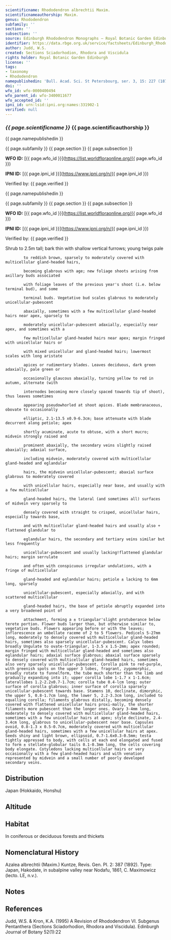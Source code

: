 ```yaml
---
scientificname: Rhododendron albrechtii Maxim.
scientificnameauthorship: Maxim.
genus: Rhododendron
subfamily: ''
section: ''
subsection: ''
source: Edinburgh Rhododendron Monographs – Royal Botanic Garden Edinburgh
identifier: https://data.rbge.org.uk/service/factsheets/Edinburgh_Rhododendron_Monographs.xhtml
author: Judd, W.S.
created: Sections Sciadorhodion, Rhodora and Viscidula
rights holder: Royal Botanic Garden Edinburgh
license: ''
tags:
- taxonomy
- Rhododendron
namepublishedin: 'Bull. Acad. Sci. St Petersbourg, ser. 3, 15: 227 (1870).'
doi: ''
wfo_id: wfo-0000400494
wfo_parent_id: wfo-3400011677
wfo_accepted_id: ''
ipni_id: urn:lsid:ipni.org:names:331902-1
verified: null
---
```

### _{{ page.scientificname }}_ {{ page.scientificauthorship }}
 {{ page.namepublishedin }}

{{ page.subfamily }} {{ page.section }} {{ page.subsection }}

**WFO ID:** [{{ page.wfo_id }}](https://list.worldfloraonline.org/{{ page.wfo_id }})

**IPNI ID:** [{{ page.ipni_id }}](https://www.ipni.org/n/{{ page.ipni_id }})

Verified by: {{ page.verified }}

 {{ page.namepublishedin }}

{{ page.subfamily }} {{ page.section }} {{ page.subsection }}

**WFO ID:** [{{ page.wfo_id }}](https://list.worldfloraonline.org/{{ page.wfo_id }})

**IPNI ID:** [{{ page.ipni_id }}](https://www.ipni.org/n/{{ page.ipni_id }})

Verified by: {{ page.verified }}



Shrub to 2.5m tall; bark thin with shallow vertical furrows; young twigs pale

            to reddish brown, sparsely to moderately covered with multicellular gland-headed hairs,

            becoming glabrous with age; new foliage shoots arising from axillary buds associated

            with foliage leaves of the previous year's shoot (i.e. below terminal bud), and some

            terminal buds. Vegetative bud scales glabrous to moderately unicellular-pubescent

            abaxially, sometimes with a few multicellular gland-headed hairs near apex, sparsely to

            moderately unicellular-pubescent adaxially, especially near apex, and sometimes with a

            few multicellular gland-headed hairs near apex; margin fringed with unicellular hairs or

            with mixed unicellular and gland-headed hairs; lowermost scales with long aristate

            apices or rudimentary blades. Leaves deciduous, dark green adaxially, pale green or

            occasionally glaucous abaxially, turning yellow to red in autumn, alternate (with

            internodes becoming more closely spaced towards tip of shoot), thus leaves sometimes

            appearing pseudowhorled at shoot apices. Blade membranaceous, obovate to occasionally

            elliptic, 2.1-13.5 x0.9-6.3cm; base attenuate with blade decurrent along petiole; apex

            shortly acuminate, acute to obtuse, with a short mucro; midvein strongly raised and

            prominent abaxially, the secondary veins slightly raised abaxially; adaxial surface,

            including midvein, moderately covered with multicellular gland-headed and eglandular

            hairs, the midvein unicellular-pubescent; abaxial surface glabrous to moderately covered

            with unicellular hairs, especially near base, and usually with a few multicellular

            gland-headed hairs, the lateral (and sometimes all) surfaces of midvein very sparsely to

            densely covered with straight to crisped, unicellular hairs, especially towards base,

            and with multicellular gland-headed hairs and usually also + flattened glandular to

            eglandular hairs, the secondary and tertiary veins similar but less frequently

            unicellular-pubescent and usually lacking!flattened glandular hairs; margin serrulate

            and often with conspicuous irregular undulations, with a fringe of multicellular

            gland-headed and eglandular hairs; petiole ± lacking to 6mm long, sparsely

            unicellular-pubescent, especially adaxially, and with scattered multicellular

            gland-headed hairs, the base of petiole abruptly expanded into a very broadened point of

            attachment, forming a ± triangular'slight protuberance below terete portion. Flower buds larger than, but otherwise similar to, vegetative buds. Flowers appearing before or with the leaves; inflorescence an umbellate raceme of 2 to 5 flowers. Pedicels 5-27mm long, moderately to densely covered with multicellular gland-headed hairs, sometimes also sparsely unicellular-pubescent. Calyx lobes broadly Ungulate to ovate-triangular, 1-3.5 x 1.5-2mm; apex rounded; margin fringed with multicellular gland-headed and sometimes also eglandular hairs; adaxial surface glabrous; abaxial surface sparsely to densely covered with multicellular gland-headed hairs, sometimes also very sparsely unicellular-pubescent. Corolla pink to red-purple, with greenish spots on the upper 3 lobes, fragrant, zygomorphic, broadly rotate to funnelform, the tube much shorter than the limb and gradually expanding into it; upper corolla lobe 1-1.7 x 1-1.6cm; laterallobes 1.2-2.2x0.7-1.7cm; corolla tube 0.4-lcm long; outer surface of corolla glabrous; inner surface of corolla sparsely unicellular-pubescent towards base. Stamens 10, declinate, dimorphic, the upper 5, 0.8-1.7cm long, the lower 5, 2.2-3.3cm long, included to equalling corolla; filaments glabrous distally, becoming densely covered with flattened unicellular hairs proxi-mally, the shorter filaments more pubescent than the longer ones. Ovary 3-4mm long, moderately to densely covered with multicellular gland-headed hairs, sometimes with a few unicellular hairs at apex; style declinate, 2.4-3.4cm long, glabrous to unicellular-pubescent near base. Capsules ovoid, 0.8-1.3 x 0.5-0.7cm, moderately covered with multicellular gland-headed hairs, sometimes with a few unicellular hairs at apex. Seeds shiny and light brown, ellipsoid, 0.7-1.6x0.3-0.5mm; testa tightly appressed to body, with cells at each end elongated and fused to form ± stellate-globular tails 0.1-0.3mm long, the cells covering body elongate. Cotyledons lacking multicellular hairs or very occasionally with a few gland-headed hairs and with venation represented by midvein and a small number of poorly developed secondary veins.

## Distribution
Japan (Hokkaido, Honshu)

## Altitude


## Habitat
In coniferous or deciduous forests and thickets

## Nomenclatural History
Azalea albrechtii (Maxim.) Kuntze, Revis. Gen. PI. 2: 387 (1892). Type: Japan, Hakodate, in subalpine valley near Nodafu, 1861, C. Maximowicz (lecto. LE, n.v.).
                       
## Notes


## References

Judd, W.S. & Kron, K.A. (1995) A Revision of Rhododendron VI. Subgenus Pentanthera (Sections Sciadorhodion, Rhodora and Viscidula). Edinburgh Journal of Botany 52(1):22
